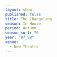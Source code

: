 ```yaml
---
layout: show
published: false
title: The Changeling
season: In House
period: Autumn
season_sort: 70
year: "97_98"
venue:
  - New Theatre
---
```


